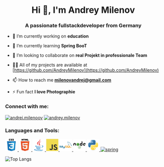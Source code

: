 <h1 align="center">Hi 👋, I'm Andrey Milenov</h1>
<h3 align="center">A passionate fullstackdeveloper from Germany</h3>

- 🔭 I’m currently working on **education**

- 🌱 I’m currently learning **Spring BooT**

- 👯 I’m looking to collaborate on **real Projekt in professionale Team**

- 👨‍💻 All of my projects are available at [https://github.com/AndreyMilenov](https://github.com/AndreyMilenov)

- 📫 How to reach me **milenovandrej@gmail.com**

- ⚡ Fun fact **I love Photographie**

<h3 align="left">Connect with me:</h3>
<p align="left">
<a href="https://fb.com/andrei.milenoov" target="blank"><img align="center" src="https://raw.githubusercontent.com/rahuldkjain/github-profile-readme-generator/master/src/images/icons/Social/facebook.svg" alt="andrei.milenoov" height="30" width="40" /></a>
<a href="https://instagram.com/andrey.milenov" target="blank"><img align="center" src="https://raw.githubusercontent.com/rahuldkjain/github-profile-readme-generator/master/src/images/icons/Social/instagram.svg" alt="andrey.milenov" height="30" width="40" /></a>
</p>

<h3 align="left">Languages and Tools:</h3>
<p align="left"> <a href="https://www.w3schools.com/css/" target="_blank" rel="noreferrer"> <img src="https://raw.githubusercontent.com/devicons/devicon/master/icons/css3/css3-original-wordmark.svg" alt="css3" width="40" height="40"/> </a> <a href="https://www.w3.org/html/" target="_blank" rel="noreferrer"> <img src="https://raw.githubusercontent.com/devicons/devicon/master/icons/html5/html5-original-wordmark.svg" alt="html5" width="40" height="40"/> </a> <a href="https://www.java.com" target="_blank" rel="noreferrer"> <img src="https://raw.githubusercontent.com/devicons/devicon/master/icons/java/java-original.svg" alt="java" width="40" height="40"/> </a> <a href="https://developer.mozilla.org/en-US/docs/Web/JavaScript" target="_blank" rel="noreferrer"> <img src="https://raw.githubusercontent.com/devicons/devicon/master/icons/javascript/javascript-original.svg" alt="javascript" width="40" height="40"/> </a> <a href="https://www.mysql.com/" target="_blank" rel="noreferrer"> <img src="https://raw.githubusercontent.com/devicons/devicon/master/icons/mysql/mysql-original-wordmark.svg" alt="mysql" width="40" height="40"/> </a> <a href="https://nodejs.org" target="_blank" rel="noreferrer"> <img src="https://raw.githubusercontent.com/devicons/devicon/master/icons/nodejs/nodejs-original-wordmark.svg" alt="nodejs" width="40" height="40"/> </a> <a href="https://www.python.org" target="_blank" rel="noreferrer"> <img src="https://raw.githubusercontent.com/devicons/devicon/master/icons/python/python-original.svg" alt="python" width="40" height="40"/> </a> <a href="https://spring.io/" target="_blank" rel="noreferrer"> <img src="https://www.vectorlogo.zone/logos/springio/springio-icon.svg" alt="spring" width="40" height="40"/> </a> </p>
<img src="https://camo.githubusercontent.com/79edcd5a7351354db6ed2304b7f3e3843e370c36988b8b86f75be45b6606db90/68747470733a2f2f6769746875622d726561646d652d73746174732e76657263656c2e6170702f6170692f746f702d6c616e67732f3f757365726e616d653d53746f79616e53746f79616e6f7631266c61796f75743d636f6d70616374267468656d653d7261646963616c26686964655f626f726465723d74727565" alt="Top Langs" data-canonical-src="https://github-readme-stats.vercel.app/api/top-langs/?username=AndreyMilenov&amp;layout=compact&amp;theme=radical&amp;hide_border=true" style="max-width: 100%;">

